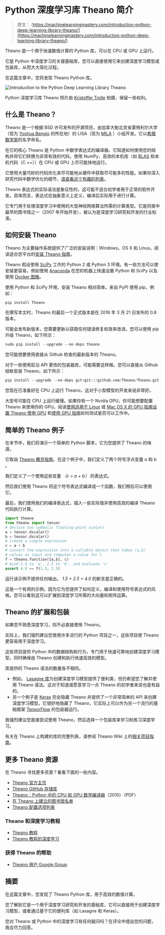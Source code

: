 # Python 深度学习库 Theano 简介

> 原文： [https://machinelearningmastery.com/introduction-python-deep-learning-library-theano/](https://machinelearningmastery.com/introduction-python-deep-learning-library-theano/)

Theano 是一个用于快速数值计算的 Python 库，可以在 CPU 或 GPU 上运行。

它是 Python 中深度学习的关键基础库，您可以直接使用它来创建深度学习模型或包装库，从而大大简化过程。

在这篇文章中，您将发现 Theano Python 库。

![Introduction to the Python Deep Learning Library Theano](img/97a5a2d7ca50d98d6dd0d2787ea7bd18.jpg)

Python 深度学习库 Theano
照片由 [Kristoffer Trolle](https://www.flickr.com/photos/kristoffer-trolle/17088729869/) 拍摄，保留一些权利。

## 什么是 Theano？

Theano 是一个根据 BSD 许可发布的开源项目，由加拿大魁北克省蒙特利尔大学（现为 [Yoshua Bengio](http://www.iro.umontreal.ca/~bengioy/yoshua_en/index.html) 的所在地）的 LISA（现为 [MILA](http://mila.umontreal.ca/) ）小组开发。它以[希腊数学家](https://en.wikipedia.org/wiki/Theano_(philosopher))的名字命名。

在它的核心 Theano 是 Python 中数学表达式的编译器。它知道如何使用您的结构并将它们转换为非常有效的代码，使用 NumPy，高效的本机库（如 [BLAS](http://www.netlib.org/blas/) 和本机代码（C ++））在 CPU 或 GPU 上尽可能快地运行。

它使用大量巧妙的代码优化来尽可能地从硬件中获取尽可能多的性能。如果你深入研究代码中数学优化的细节，[请查看这个有趣的列表](http://deeplearning.net/software/theano/optimizations.html#optimizations)。

Theano 表达式的实际语法是象征性的，这可能不适合初学者用于正常的软件开发。具体而言，表达式在抽象意义上定义，编译后实际用于进行计算。

它专门用于处理深度学习中使用的大型神经网络算法所需的计算类型。它是同类中最早的图书馆之一（2007 年开始开发），被认为是深度学习研究和开发的行业标准。

## 如何安装 Theano

Theano 为主要操作系统提供了广泛的安装说明：Windows，OS X 和 Linux。阅读适合您平台的[安装 Theano 指南](http://deeplearning.net/software/theano/install.html)。

Theano 假设使用 [SciPy](https://www.scipy.org/) 工作的 Python 2 或 Python 3 环境。有一些方法可以使安装更容易，例如使用 [Anaconda](https://www.continuum.io/downloads) 在您的机器上快速设置 Python 和 SciPy 以及使用 [Docker 图像](http://deeplearning.net/software/theano/install.html#docker-images)。

使用 Python 和 SciPy 环境，安装 Theano 相对简单。来自 PyPI 使用 pip，例如：

```py
pip install Theano
```

在撰写本文时，Theano 的最后一个正式版本是在 2016 年 3 月 21 日发布的 0.8 版本。

可能会发布新版本，您需要更新以获取任何错误修复和效率改进。您可以使用 pip 升级 Theano，如下所示：

```py
sudo pip install --upgrade --no-deps theano
```

您可能想要使用直接从 Github 检查的最新版本的 Theano。

对于一些使用前沿 API 更改的包装器库，可能需要这样做。您可以直接从 Github 结帐安装 Theano，如下所示：

```py
pip install --upgrade --no-deps git+git://github.com/Theano/Theano.git
```

您现在已准备好在 CPU 上运行 Theano，这对于小型模型的开发来说非常好。

大型号可能在 CPU 上运行缓慢。如果你有一个 Nvidia GPU，你可能想要配置 Theano 来使用你的 GPU。阅读[使用适用于 Linux](http://deeplearning.net/software/theano/install.html#using-the-gpu) 或 [Mac OS X 的 GPU 指南设置 Theano 使用 GPU](http://deeplearning.net/software/theano/install.html#gpu-macos) 和[使用 GPU 指南](http://deeplearning.net/software/theano/tutorial/using_gpu.html)如何测试是否可以工作中。

## 简单的 Theano 例子

在本节中，我们将演示一个简单的 Python 脚本，它为您提供了 Theano 的味道。

它取自 [Theano 概览指南](http://deeplearning.net/software/theano/introduction.html)。在这个例子中，我们定义了两个符号浮点变量 _a_ 和 _b_ 。

我们定义了一个使用这些变量 _（c = a + b）_ 的表达式。

然后我们使用 Theano 将这个符号表达式编译成一个函数，我们稍后可以使用它。

最后，我们使用我们的编译表达式，插入一些实际值并使用高效的编译 Theano 代码执行计算。

```py
import theano
from theano import tensor
# declare two symbolic floating-point scalars
a = tensor.dscalar()
b = tensor.dscalar()
# create a simple expression
c = a + b
# convert the expression into a callable object that takes (a,b)
# values as input and computes a value for c
f = theano.function([a,b], c)
# bind 1.5 to 'a', 2.5 to 'b', and evaluate 'c'
assert 4.0 == f(1.5, 2.5)
```

运行该示例不提供任何输出。 _1.5 + 2.5 = 4.0_ 的断言是正确的。

这是一个有用的示例，因为它为您提供了如何定义，编译和使用符号表达式的风格。您可以看到这可以扩展到深度学习所需的大向量和矩阵运算。

## Theano 的扩展和包装

如果您不熟悉深度学习，则不必直接使用 Theano。

实际上，我们强烈建议您使用许多流行的 Python 项目之一，这些项目使 Theano 更容易用于深度学习。

这些项目提供 Python 中的数据结构和行为，专门用于快速可靠地创建深度学习模型，同时确保由 Theano 创建和执行快速高效的模型。

库提供的 Theano 语法的数量各不相同。

*   例如， [Lasagne 库](http://lasagne.readthedocs.org/en/latest/)为创建深度学习模型提供了便利类，但仍希望您了解并使用 Theano 语法。这对于知道或愿意学习一点 Theano 的初学者来说也是有益的。
*   另一个例子是 [Keras](http://keras.io/) 完全隐藏 Theano 并提供了一个非常简单的 API 来创建深度学习模型。它很好地隐藏了 Theano，它实际上可以作为另一个流行的基础框架 [TensorFlow](https://www.tensorflow.org/) 的包装器运行。

我强烈建议您直接尝试使用 Theano，然后选择一个包装库来学习和练习深度学习。

有关在 Theano 上构建的库的完整列表，请参阅 Theano Wiki 上的[相关项目指南](https://github.com/Theano/Theano/wiki/Related-projects)。

## 更多 Theano 资源

在 Theano 寻找更多资源？看看下面的一些内容。

*   [Theano 官方主页](http://deeplearning.net/software/theano/)
*   [Theano GitHub 存储库](https://github.com/Theano/Theano/)
*   [Theano：Python 中的 CPU 和 GPU 数学编译器](http://www.iro.umontreal.ca/~lisa/pointeurs/theano_scipy2010.pdf)（2010）（PDF）
*   [在 Theano 上建立的图书馆名单](https://github.com/Theano/Theano/wiki/Related-projects)
*   [Theano 配置选项列表](http://deeplearning.net/software/theano/library/config.html)

### Theano 和深度学习教程

*   [Theano 教程](http://deeplearning.net/software/theano/tutorial/index.html)
*   [Theano 教程的深度学习](http://www.deeplearning.net/tutorial/)

### 获得 Theano 的帮助

*   [Theano 用户 Google Group](http://groups.google.com/group/theano-users?pli=1)

## 摘要

在这篇文章中，您发现了 Theano Python 库，用于高效的数值计算。

您了解到它是一个用于深度学习研究和开发的基础库，它可以直接用于创建深度学习模型，或者通过基于它的便利库（如 Lasagne 和 Keras）。

您对 Theano 或 Python 中的深度学习有任何疑问吗？在评论中提出您的问题，我会尽力回答。